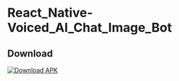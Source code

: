 # React_Native-Voiced_AI_Chat_Image_Bot

## Download

[![Download APK](https://img.shields.io/badge/download-APK-brightgreen)](https://drive.google.com/uc?export=download&id=1A2B3C4D5E6F7G8H9I0J)
